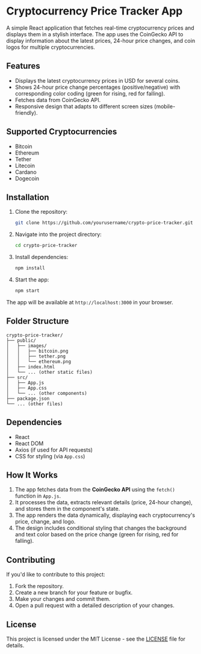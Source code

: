 # Cryptocurrency Price Tracker App

A simple React application that fetches real-time cryptocurrency prices and displays them in a stylish interface. The app uses the CoinGecko API to display information about the latest prices, 24-hour price changes, and coin logos for multiple cryptocurrencies.

## Features

- Displays the latest cryptocurrency prices in USD for several coins.
- Shows 24-hour price change percentages (positive/negative) with corresponding color coding (green for rising, red for falling).
- Fetches data from CoinGecko API.
- Responsive design that adapts to different screen sizes (mobile-friendly).

## Supported Cryptocurrencies

- Bitcoin
- Ethereum
- Tether
- Litecoin
- Cardano
- Dogecoin

## Installation

1. Clone the repository:
   ```bash
   git clone https://github.com/yourusername/crypto-price-tracker.git
   ```

2. Navigate into the project directory:
   ```bash
   cd crypto-price-tracker
   ```

3. Install dependencies:
   ```bash
   npm install
   ```

4. Start the app:
   ```bash
   npm start
   ```

The app will be available at `http://localhost:3000` in your browser.

## Folder Structure

```plaintext
crypto-price-tracker/
├── public/
│   ├── images/
│   │   ├── bitcoin.png
│   │   ├── tether.png
│   │   └── ethereum.png
│   ├── index.html
│   └── ... (other static files)
├── src/
│   ├── App.js
│   ├── App.css
│   └── ... (other components)
├── package.json
└── ... (other files)
```

## Dependencies

- React
- React DOM
- Axios (if used for API requests)
- CSS for styling (via `App.css`)

## How It Works

1. The app fetches data from the **CoinGecko API** using the `fetch()` function in `App.js`.
2. It processes the data, extracts relevant details (price, 24-hour change), and stores them in the component's state.
3. The app renders the data dynamically, displaying each cryptocurrency's price, change, and logo.
4. The design includes conditional styling that changes the background and text color based on the price change (green for rising, red for falling).

## Contributing

If you'd like to contribute to this project:

1. Fork the repository.
2. Create a new branch for your feature or bugfix.
3. Make your changes and commit them.
4. Open a pull request with a detailed description of your changes.

## License

This project is licensed under the MIT License - see the [LICENSE](LICENSE) file for details.
